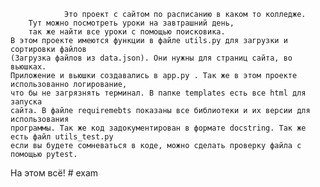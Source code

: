                 Это проект с сайтом по расписанию в каком то колледже. 
        Тут можно посмотреть уроки на завтрашний день, 
        так же найти все уроки с помощью поисковика.
    В этом проекте имеются функции в файле utils.py для загрузки и сортировки файлов 
    (Загрузка файлов из data.json). Они нужны для страниц сайта, во вьюшках. 
    Приложение и вьюшки создавались в app.py . Так же в этом проекте использованно логирование, 
    что бы не загрязнять терминал. В папке templates есть все html для запуска
    сайта. В файле requiremebts показаны все библиотеки и их версии для использования
    программы. Так же код задокументирован в формате docstring. Так же есть файл utils_test.py
    если вы будете сомневаться в коде, можно сделать проверку файла с помощью pytest.
 На этом всё!
    # exam
